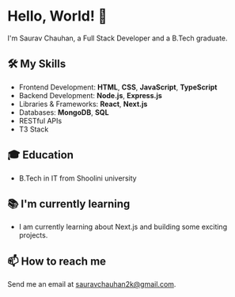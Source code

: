# Hello, World! 👋

I'm Saurav Chauhan, a Full Stack Developer and a B.Tech graduate.

## 🛠️ My Skills

- Frontend Development: **HTML**, **CSS**, **JavaScript**, **TypeScript**
- Backend Development: **Node.js**, **Express.js**
- Libraries & Frameworks: **React**, **Next.js**
- Databases: **MongoDB**, **SQL**
- RESTful APIs
- T3 Stack

## 🎓 Education

- B.Tech in IT from Shoolini university

## 📚 I'm currently learning

- I am currently learning about Next.js and building some exciting projects.

## 📫 How to reach me

Send me an email at sauravchauhan2k@gmail.com.
